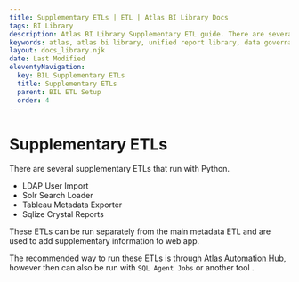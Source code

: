 ```yaml
---
title: Supplementary ETLs | ETL | Atlas BI Library Docs
tags: BI Library
description: Atlas BI Library Supplementary ETL guide. There are several supplementary ETL's created to help gather extra data outside of the main SSIS packages.
keywords: atlas, atlas bi library, unified report library, data governance, database, etl, supplementary etl, ldap, solr, tableau, crystal, sap
layout: docs_library.njk
date: Last Modified
eleventyNavigation:
  key: BIL Supplementary ETLs
  title: Supplementary ETLs
  parent: BIL ETL Setup
  order: 4
---
```


# Supplementary ETLs

There are several supplementary ETLs that run with Python.

- LDAP User Import
- Solr Search Loader
- Tableau Metadata Exporter
- Sqlize Crystal Reports

These ETLs can be run separately from the main metadata ETL and are used to add supplementary information to web app.

The recommended way to run these ETLs is through [Atlas Automation Hub](/docs/automation-hub/), however then can also be run with `SQL Agent Jobs` or another tool .
